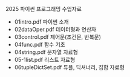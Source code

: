 2025 파이썬 프로그래밍 수업자료
- 01intro.pdf 파이썬 소개
- 02dataOper.pdf 데이터형과 연산자
- 03control.pdf 제어문(조건문, 반복문)
- 04func.pdf 함수 기초
- 04string.pdf 문자열 자료형
- 05-1list.pdf 리스트 자료형
- 06tupleDictSet.pdf 튜플, 딕셔너리, 집합 자료형
